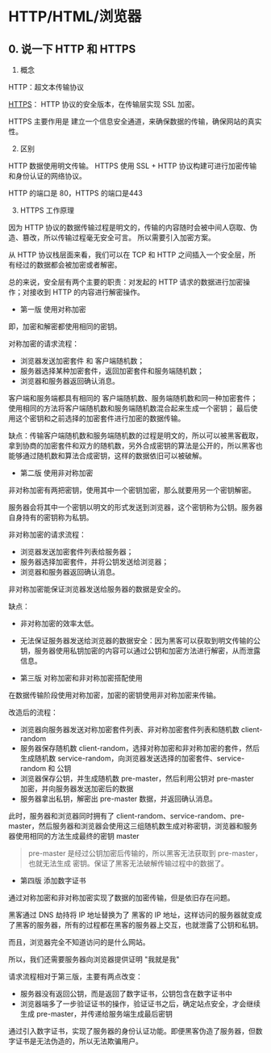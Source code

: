 
# HTTP/HTML/浏览器

## 0. 说一下 HTTP 和 HTTPS

1. 概念

HTTP：超文本传输协议

[HTTPS](https://time.geekbang.org/column/article/156181 "HTTPS: 让数据传输更安全")： HTTP 协议的安全版本，在传输层实现 SSL 加密。

HTTPS 主要作用是 建立一个信息安全通道，来确保数据的传输，确保网站的真实性。

2. 区别

HTTP 数据使用明文传输。 HTTPS 使用 SSL + HTTP 协议构建可进行加密传输和身份认证的网络协议。

HTTP 的端口是 80，HTTPS 的端口是443

3. HTTPS 工作原理

因为 HTTP 协议的数据传输过程是明文的，传输的内容随时会被中间人窃取、伪造、篡改，所以传输过程毫无安全可言。
所以需要引入加密方案。

从 HTTP 协议栈层面来看，我们可以在 TCP 和 HTTP 之间插入一个安全层，所有经过的数据都会被加密或者解密。

总的来说，安全层有两个主要的职责：对发起的 HTTP 请求的数据进行加密操作；对接收到 HTTP 的内容进行解密操作。

- 第一版 使用对称加密

即，加密和解密都使用相同的密钥。

对称加密的请求流程：

- 浏览器发送加密套件 和 客户端随机数；
- 服务器选择某种加密套件，返回加密套件和服务端随机数；
- 浏览器和服务器返回确认消息。

客户端和服务端都具有相同的 客户端随机数、服务端随机数和同一种加密套件；
使用相同的方法将客户端随机数和服务端随机数混合起来生成一个密钥；
最后使用这个密钥和之前选择的加密套件进行加密的数据传输。

缺点：传输客户端随机数和服务端随机数的过程是明文的，所以可以被黑客截取，拿到协商的加密套件和双方的随机数，另外合成密钥的算法是公开的，所以黑客也能够通过随机数和算法合成密钥，这样的数据依旧可以被破解。

- 第二版 使用非对称加密

非对称加密有两把密钥，使用其中一个密钥加密，那么就要用另一个密钥解密。

服务器会将其中一个密钥以明文的形式发送到浏览器，这个密钥称为公钥。服务器自身持有的密钥称为私钥。

非对称加密的请求流程：

- 浏览器发送加密套件列表给服务器；
- 服务器选择加密套件，并将公钥发送给浏览器；
- 浏览器和服务器返回确认消息。

非对称加密能保证浏览器发送给服务器的数据是安全的。

缺点：

- 非对称加密的效率太低。
- 无法保证服务器发送给浏览器的数据安全：因为黑客可以获取到明文传输的公钥，服务器使用私钥加密的内容可以通过公钥和加密方法进行解密，从而泄露信息。

- 第三版 对称加密和非对称加密搭配使用

在数据传输阶段使用对称加密，加密的密钥使用非对称加密来传输。

改造后的流程：

- 浏览器向服务器发送对称加密套件列表、非对称加密套件列表和随机数 client-random
- 服务器保存随机数 client-random，选择对称加密和非对称加密的套件，然后生成随机数 service-random，向浏览器发送选择的加密套件、service-random 和 公钥
- 浏览器保存公钥，并生成随机数 pre-master，然后利用公钥对 pre-master 加密，并向服务器发送加密后的数据
- 服务器拿出私钥，解密出 pre-master 数据，并返回确认消息。

此时，服务器和浏览器同时拥有了 client-random、service-random、pre-master，然后服务器和浏览器会使用这三组随机数生成对称密钥，浏览器和服务器使用相同的方法生成最终的密钥 master

> pre-master 是经过公钥加密后传输的，所以黑客无法获取到 pre-master，也就无法生成 密钥。保证了黑客无法破解传输过程中的数据了。

- 第四版 添加数字证书

通过对称加密和非对称加密实现了数据的加密传输，但是依旧存在问题。

黑客通过 DNS 劫持将 IP 地址替换为了 黑客的 IP 地址，这样访问的服务器就变成了黑客的服务器，所有的过程都在黑客的服务器上交互，也就泄露了公钥和私钥。

而且，浏览器完全不知道访问的是什么网站。

所以，我们还需要服务器向浏览器提供证明 "我就是我"

请求流程相对于第三版，主要有两点改变：

- 服务器没有返回公钥，而是返回了数字证书，公钥包含在数字证书中
- 浏览器端多了一步验证证书的操作，验证证书之后，确定站点安全，才会继续生成 pre-master，并传递给服务端生成最后密钥

通过引入数字证书，实现了服务器的身份认证功能。即便黑客伪造了服务器，但数字证书是无法伪造的，所以无法欺骗用户。
